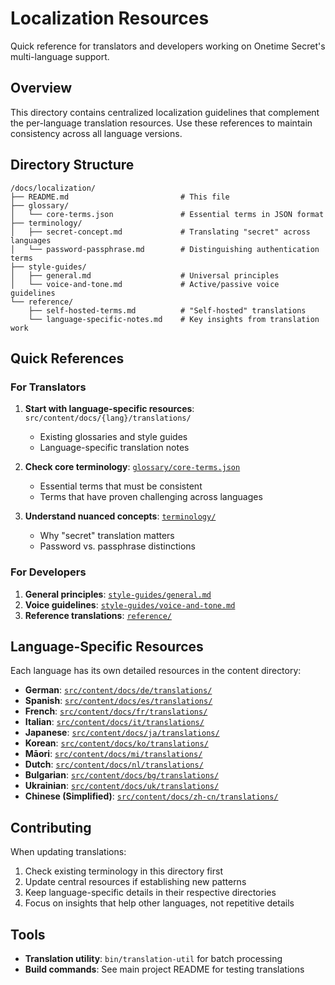 # Localization Resources

Quick reference for translators and developers working on Onetime Secret's multi-language support.

## Overview

This directory contains centralized localization guidelines that complement the per-language translation resources. Use these references to maintain consistency across all language versions.

## Directory Structure

```
/docs/localization/
├── README.md                         # This file
├── glossary/
│   └── core-terms.json               # Essential terms in JSON format
├── terminology/
│   ├── secret-concept.md             # Translating "secret" across languages
│   └── password-passphrase.md        # Distinguishing authentication terms
├── style-guides/
│   ├── general.md                    # Universal principles
│   └── voice-and-tone.md             # Active/passive voice guidelines
└── reference/
    ├── self-hosted-terms.md          # "Self-hosted" translations
    └── language-specific-notes.md    # Key insights from translation work
```

## Quick References

### For Translators

1. **Start with language-specific resources**: `src/content/docs/{lang}/translations/`
   - Existing glossaries and style guides
   - Language-specific translation notes

2. **Check core terminology**: [`glossary/core-terms.json`](glossary/core-terms.json)
   - Essential terms that must be consistent
   - Terms that have proven challenging across languages

3. **Understand nuanced concepts**: [`terminology/`](terminology/)
   - Why "secret" translation matters
   - Password vs. passphrase distinctions

### For Developers

1. **General principles**: [`style-guides/general.md`](style-guides/general.md)
2. **Voice guidelines**: [`style-guides/voice-and-tone.md`](style-guides/voice-and-tone.md)
3. **Reference translations**: [`reference/`](reference/)

## Language-Specific Resources

Each language has its own detailed resources in the content directory:
- **German**: [`src/content/docs/de/translations/`](../../../src/content/docs/de/translations/)
- **Spanish**: [`src/content/docs/es/translations/`](../../../src/content/docs/es/translations/)
- **French**: [`src/content/docs/fr/translations/`](../../../src/content/docs/fr/translations/)
- **Italian**: [`src/content/docs/it/translations/`](../../../src/content/docs/it/translations/)
- **Japanese**: [`src/content/docs/ja/translations/`](../../../src/content/docs/ja/translations/)
- **Korean**: [`src/content/docs/ko/translations/`](../../../src/content/docs/ko/translations/)
- **Māori**: [`src/content/docs/mi/translations/`](../../../src/content/docs/mi/translations/)
- **Dutch**: [`src/content/docs/nl/translations/`](../../../src/content/docs/nl/translations/)
- **Bulgarian**: [`src/content/docs/bg/translations/`](../../../src/content/docs/bg/translations/)
- **Ukrainian**: [`src/content/docs/uk/translations/`](../../../src/content/docs/uk/translations/)
- **Chinese (Simplified)**: [`src/content/docs/zh-cn/translations/`](../../../src/content/docs/zh-cn/translations/)

## Contributing

When updating translations:

1. Check existing terminology in this directory first
2. Update central resources if establishing new patterns
3. Keep language-specific details in their respective directories
4. Focus on insights that help other languages, not repetitive details

## Tools

- **Translation utility**: `bin/translation-util` for batch processing
- **Build commands**: See main project README for testing translations
